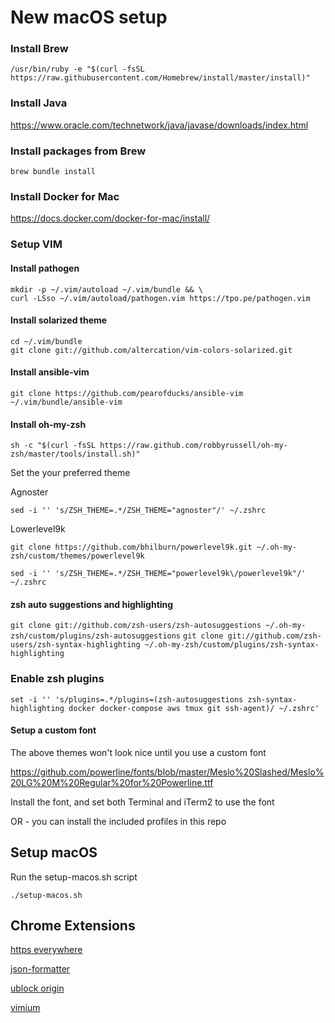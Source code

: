 
# New macOS setup

### Install Brew

`/usr/bin/ruby -e "$(curl -fsSL https://raw.githubusercontent.com/Homebrew/install/master/install)"`

### Install Java

https://www.oracle.com/technetwork/java/javase/downloads/index.html

### Install packages from Brew

`brew bundle install`

### Install Docker for Mac

https://docs.docker.com/docker-for-mac/install/

### Setup VIM

#### Install pathogen

```
mkdir -p ~/.vim/autoload ~/.vim/bundle && \
curl -LSso ~/.vim/autoload/pathogen.vim https://tpo.pe/pathogen.vim
```

#### Install solarized theme

```
cd ~/.vim/bundle
git clone git://github.com/altercation/vim-colors-solarized.git
```

#### Install ansible-vim

`git clone https://github.com/pearofducks/ansible-vim ~/.vim/bundle/ansible-vim`

#### Install oh-my-zsh

`sh -c "$(curl -fsSL https://raw.github.com/robbyrussell/oh-my-zsh/master/tools/install.sh)"`

Set the your preferred theme

Agnoster

`sed -i '' 's/ZSH_THEME=.*/ZSH_THEME="agnoster"/' ~/.zshrc`

Lowerlevel9k

`git clone https://github.com/bhilburn/powerlevel9k.git ~/.oh-my-zsh/custom/themes/powerlevel9k`

`sed -i '' 's/ZSH_THEME=.*/ZSH_THEME="powerlevel9k\/powerlevel9k"/' ~/.zshrc`

#### zsh auto suggestions and highlighting

`git clone git://github.com/zsh-users/zsh-autosuggestions ~/.oh-my-zsh/custom/plugins/zsh-autosuggestions`
`git clone git://github.com/zsh-users/zsh-syntax-highlighting ~/.oh-my-zsh/custom/plugins/zsh-syntax-highlighting`

### Enable zsh plugins

`set -i '' 's/plugins=.*/plugins=(zsh-autosuggestions zsh-syntax-highlighting docker docker-compose aws tmux git ssh-agent)/ ~/.zshrc'`

#### Setup a custom font

The above themes won't look nice until you use a custom font

https://github.com/powerline/fonts/blob/master/Meslo%20Slashed/Meslo%20LG%20M%20Regular%20for%20Powerline.ttf

Install the font, and set both Terminal and iTerm2 to use the font

OR - you can install the included profiles in this repo

## Setup macOS

Run the setup-macos.sh script

`./setup-macos.sh`

## Chrome Extensions

[https everywhere](https://chrome.google.com/webstore/detail/https-everywhere/gcbommkclmclpchllfjekcdonpmejbdp)

[json-formatter](https://chrome.google.com/webstore/detail/json-formatter/bcjindcccaagfpapjjmafapmmgkkhgoa)

[ublock origin](https://chrome.google.com/webstore/detail/ublock-origin/cjpalhdlnbpafiamejdnhcphjbkeiagm)

[vimium](https://chrome.google.com/webstore/detail/vimium/dbepggeogbaibhgnhhndojpepiihcmeb)
